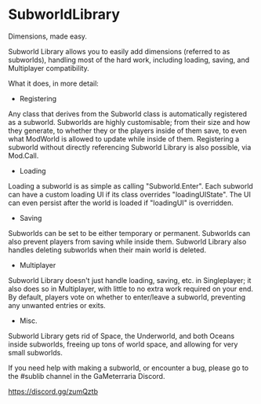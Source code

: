 # SubworldLibrary
Dimensions, made easy.

Subworld Library allows you to easily add dimensions (referred to as subworlds), handling most of the hard work, including loading, saving, and Multiplayer compatibility.

What it does, in more detail:

- Registering

Any class that derives from the Subworld class is automatically registered as a subworld. Subworlds are highly customisable; from their size and how they generate, to whether they or the players inside of them save, to even what ModWorld is allowed to update while inside of them. Registering a subworld without directly referencing Subworld Library is also possible, via Mod.Call.

- Loading

Loading a subworld is as simple as calling "Subworld.Enter". Each subworld can have a custom loading UI if its class overrides "loadingUIState". The UI can even persist after the world is loaded if "loadingUI" is overridden.

- Saving

Subworlds can be set to be either temporary or permanent. Subworlds can also prevent players from saving while inside them. Subworld Library also handles deleting subworlds when their main world is deleted.

- Multiplayer

Subworld Library doesn't just handle loading, saving, etc. in Singleplayer; it also does so in Multiplayer, with little to no extra work required on your end. By default, players vote on whether to enter/leave a subworld, preventing any unwanted entries or exits.

- Misc.

Subworld Library gets rid of Space, the Underworld, and both Oceans inside subworlds, freeing up tons of world space, and allowing for very small subworlds.

If you need help with making a subworld, or encounter a bug, please go to the #sublib channel in the GaMeterraria Discord.

https://discord.gg/zumQztb
